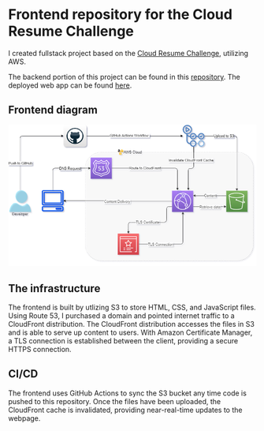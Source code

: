 # Frontend repository for the Cloud Resume Challenge
I created fullstack project based on the [Cloud Resume Challenge](https://cloudresumechallenge.dev/), utilizing AWS.

The backend portion of this project can be found in this [repository](https://github.com/BryantLogan/crc-backend-iac). The deployed web app can be found [here](https://bryantlogan.com).

## Frontend diagram
![This is an image](/frontend-final.png)

## The infrastructure
The frontend is built by utlizing S3 to store HTML, CSS, and JavaScript files. Using Route 53, I purchased a domain and pointed internet traffic to a CloudFront distribution. The CloudFront distribution accesses the files in S3 and is able to serve up content to users. With Amazon Certificate Manager, a TLS connection is established between the client, providing a secure HTTPS connection.

## CI/CD
The frontend uses GitHub Actions to sync the S3 bucket any time code is pushed to this repository. Once the files have been uploaded, the CloudFront cache is invalidated, providing near-real-time updates to the webpage.